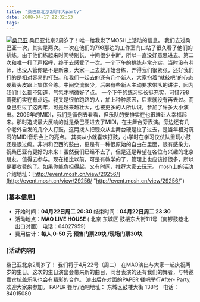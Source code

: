 ```yaml
---
title: "桑巴亚北京2周年大party"
date: 2008-04-17 22:32:53
tags:
---
```


[![桑巴亚](../../../images/2008/04/photo126-thumb.jpg)](../../../images/2008/04/photo126.jpg) 桑巴亚北京2周岁了！唯一给我发了MOSH上活动的信息。 我们去过桑巴亚一次，其实是两次。一次在他们的798那边的工作室门口站了很久看了他们的排练。由于他们练起来时间特别长，中间很少中断，所以一直没好意思进去。第二次和唯一打了声招呼，终于去感受了一次。一个下午的排练非常充实，当时没有老师，也没人管你是不是新来，大家一上去就开始合练，弄得我们很紧张，还好我们打的是相对容易的打鼓。和我们一起去的还有几个新人，大家抱着“就敲吧”的心态硬着头皮跟上集体合练。中间交流很少，后来有些新人主动要求带队的讲讲，因为我们什么都不知道，气氛才稍微好了点。 一个下午的练习挺长挺充实，可惜798离我们实在有点远。我又是很怕跑路的人，加上种种原因，后来就没有再去过。而桑巴亚过了这两年，可是越来越壮大，也被更多的人所认识，参加了许多大小演出。2006年的MIDI，我们是循例去看看，但乐队的安排实在也很难让人幸福起来。那时造成最大反响的就是桑巴亚进去了MIDI，在主舞台旁表演。旁边还有几个老外自发的几个人打鼓，这两拨人把观众从主舞台硬是拉了过去，是当年相对沉闷的MIDI音乐会上的亮点。 其实从小就喜欢打鼓，小学时在学习仪仗队里玩小鼓还是很过瘾。非洲和巴西的鼓曲，更是有一种很原始的自由在里面，很有感染力。祝桑巴亚有更好的未来！虽然我们已经不去了，但是还是希望在各位有兴趣的北京朋友，值得去参与。现在相比以前，可是有教学的了，管理上也应该好很多，所以是要收费的了。如果你能负担得起，又有时间，推荐大家去玩玩。 mosh上的活动介绍地址：[http://event.mosh.cn/view/29256/](http://event.mosh.cn/view/29256/ "http://event.mosh.cn/view/29256/")

### \[基本信息\]

*   开始时间：**04月22日周二 20:30** 结束时间：**04月22日周二 23:30**
*   活动地点：**MAO LIVE HOUSE** ( 北京 东城区 鼓楼东大街111号（南锣鼓巷北出口对面） 电话：64027959)
*   费用估计：**每人 0-50 元** **预售门票20块 /现场门票30块**

### \[活动内容\]

桑巴亚北京2周岁了！ 我们将于4月22号（周二） 在MAO演出与大家一起庆祝两岁的生日。这次的生日演出会带来新的曲目，同台表演的还有我们的舞者，与特邀嘉宾杭盖乐队也会有精彩的合作。 演出后在对面的PAPER 餐吧举行After- Party,欢迎大家来参加。 PAPER 餐厅/酒吧地址： 东城区鼓楼大街 138号   电话：84015080